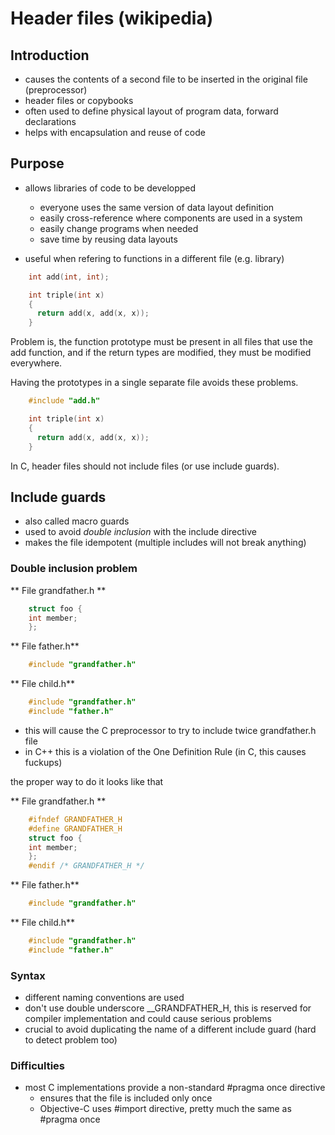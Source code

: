 # Header files (wikipedia)

## Introduction

- causes the contents of a second file to be inserted in the original file (preprocessor)
- header files or copybooks
- often used to define physical layout of program data, forward declarations
- helps with encapsulation and reuse of code


## Purpose

- allows libraries of code to be developped
    - everyone uses the same version of data layout definition
    - easily cross-reference where components are used in a system
    - easily change programs when needed
    - save time by reusing data layouts

- useful when refering to functions in a different file (e.g. library)

~~~C
    int add(int, int);

    int triple(int x)
    {
      return add(x, add(x, x));
    }
~~~

Problem is, the function prototype must be present in all files
that use the add function, and if the return types are modified, they
must be modified everywhere.

Having the prototypes in a single separate file avoids these problems.

~~~C
    #include "add.h"

    int triple(int x)
    {
      return add(x, add(x, x));
    }
~~~

In C, header files should not include files (or use include guards).


## Include guards

- also called macro guards
- used to avoid *double inclusion* with the include directive
- makes the file idempotent (multiple includes will not break anything)


### Double inclusion problem

** File grandfather.h **

~~~C
    struct foo {
    int member;
    };
~~~

** File father.h**

~~~C
    #include "grandfather.h"

~~~

** File child.h**

~~~C
    #include "grandfather.h"
    #include "father.h"
~~~

- this will cause the C preprocessor to try to include twice grandfather.h file
- in C++ this is a violation of the One Definition Rule (in C, this causes fuckups)


the proper way to do it looks like that

** File grandfather.h **

~~~C
    #ifndef GRANDFATHER_H
    #define GRANDFATHER_H
    struct foo {
    int member;
    };
    #endif /* GRANDFATHER_H */
~~~

** File father.h**

~~~C
    #include "grandfather.h"

~~~

** File child.h**

~~~C
    #include "grandfather.h"
    #include "father.h"
~~~


### Syntax

- different naming conventions are used
- don't use double underscore __GRANDFATHER_H, this is reserved for compiler implementation and could cause serious problems
- crucial to avoid duplicating the name of a different include guard (hard to detect problem too)


### Difficulties

- most C implementations provide a non-standard #pragma once directive
    - ensures that the file is included only once
    - Objective-C uses #import directive, pretty much the same as #pragma once

